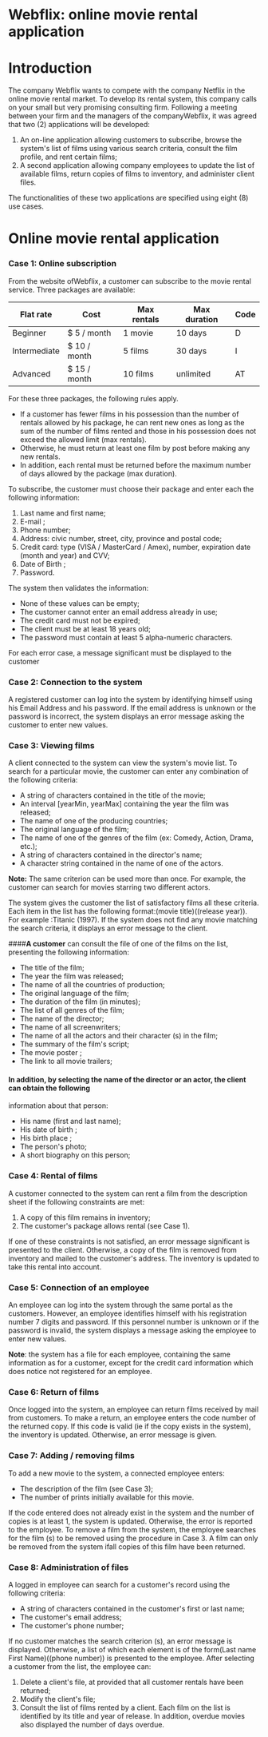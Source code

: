 Webflix: online movie rental application
========================================

# Introduction

The company Webflix wants to compete with the company Netflix in the online movie
rental market. To develop its rental system, this company calls on your small but very
promising consulting firm. Following a meeting between your firm and the managers of
the companyWebflix, it was agreed that two (2) applications will be developed:
1. An on-line application allowing customers to subscribe, browse the system's list of
   films using various search criteria, consult the film profile, and rent certain films;
2. A second application allowing company employees to update the list of available films, return copies of films to inventory, and administer client files.

The functionalities of these two applications are specified using eight (8) use cases.

# Online movie rental application

### Case 1: Online subscription

From the website ofWebflix, a customer can subscribe to the movie rental service. Three
packages are available:

| Flat rate | Cost | Max rentals | Max duration | Code |
|-----------|------|-------------|--------------|------|
| Beginner  |$ 5 / month|1 movie|10 days | D    |
|Intermediate|$ 10 / month|5 films|30 days| I    |
|Advanced   |$ 15 / month|10 films| unlimited| AT   |

For these three packages, the following rules apply. 
- If a customer has fewer films in his possession than the number of rentals allowed by his package, he can rent new ones as long as
the sum of the number of films rented and those in his possession does not exceed the allowed
limit (max rentals). 
- Otherwise, he must return at least one film by post before making any
  new rentals. 
- In addition, each rental must be returned before the maximum number of days
  allowed by the package (max duration).

To subscribe, the customer must choose their package and enter each the following information:
1. Last name and first name;
2. E-mail ;
3. Phone number;
4. Address: civic number, street, city, province and postal code;
5. Credit card: type (VISA / MasterCard / Amex), number, expiration date (month and year) and
CVV;
6. Date of Birth ;
7. Password.

The system then validates the information:
- None of these values can be empty;
- The customer cannot enter an email address already in use;
- The credit card must not be expired;
- The client must be at least 18 years old;
- The password must contain at least 5 alpha-numeric characters.

For each error case, a message significant must be displayed to the customer

### Case 2: Connection to the system

A registered customer can log into the system by identifying himself using his Email Address
and his password. If the email address is unknown or the password is incorrect, the system
displays an error message asking the customer to enter new values.

### Case 3: Viewing films

A client connected to the system can view the system's movie list. To search for a particular
movie, the customer can enter any combination of the following criteria:

- A string of characters contained in the title of the movie;
- An interval [yearMin, yearMax] containing the year the film was released;
- The name of one of the producing countries;
- The original language of the film;
- The name of one of the genres of the film (ex: Comedy, Action, Drama, etc.);
- A string of characters contained in the director's name;
- A character string contained in the name of one of the actors.

**Note:** The same criterion can be used more than once. 
For example, the customer can search for movies starring two different actors.

The system gives the customer the list of satisfactory films all these criteria. Each item in the
list has the following format:(movie title)((release year)). 
For example :Titanic (1997). If the system does not find any movie matching the search criteria, it displays an error message
to the client.

####**A customer** can consult the file of one of the films on the list, presenting the following information:
- The title of the film;
- The year the film was released;
- The name of all the countries of production;
- The original language of the film;
- The duration of the film (in minutes);
- The list of all genres of the film;
- The name of the director;
- The name of all screenwriters;
- The name of all the actors and their character (s) in the film;
- The summary of the film's script;
- The movie poster ;
- The link to all movie trailers;

#### In addition, by selecting the name of the director or an actor, the client can obtain the following
information about that person:
- His name (first and last name);
- His date of birth ;
- His birth place ;
- The person's photo;
- A short biography on this person;

### Case 4: Rental of films
A customer connected to the system can rent a film from the description sheet if the following
constraints are met:
1. A copy of this film remains in inventory;
2. The customer's package allows rental (see Case 1).

If one of these constraints is not satisfied, an error message significant is presented to the client.
   Otherwise, a copy of the film is removed from inventory and mailed to the customer's address. The
   inventory is updated to take this rental into account.

### Case 5: Connection of an employee
An employee can log into the system through the same portal as the customers. However, an
employee identifies himself with his registration number 7 digits and password. If this personnel
number is unknown or if the password is invalid, the system displays a message asking the
employee to enter new values.

**Note**: the system has a file for each employee, containing the same information as for a
customer, except for the credit card information which does notice not registered
for an employee.

### Case 6: Return of films
Once logged into the system, an employee can return films received by mail from
customers. To make a return, an employee enters the code number of the returned copy.
If this code is valid (ie if the copy exists in the system), the inventory is updated. Otherwise,
an error message is given.

### Case 7: Adding / removing films
To add a new movie to the system, a connected employee enters:
- The description of the film (see Case 3);
- The number of prints initially available for this movie.

If the code entered does not already exist in the system and the number of copies is at least 1, the system
is updated. Otherwise, the error is reported to the employee. To remove a film from the system, the
employee searches for the film (s) to be removed using the procedure in Case 3. A film can only be
removed from the system ifall copies of this film have been returned.


### Case 8: Administration of files
A logged in employee can search for a customer's record using the following criteria:
- A string of characters contained in the customer's first or last name;
- The customer's email address;
- The customer's phone number;

If no customer matches the search criterion (s), an error message is displayed. Otherwise, a list
of which each element is of the form(Last name First Name)((phone number)) is presented to
the employee. After selecting a customer from the list, the employee can:
1. Delete a client's file, at provided that all customer rentals have been returned;
2. Modify the client's file;
3. Consult the list of films rented by a client. Each film on the list is identified by its title
   and year of release. In addition, overdue movies also displayed the number of days
   overdue.

